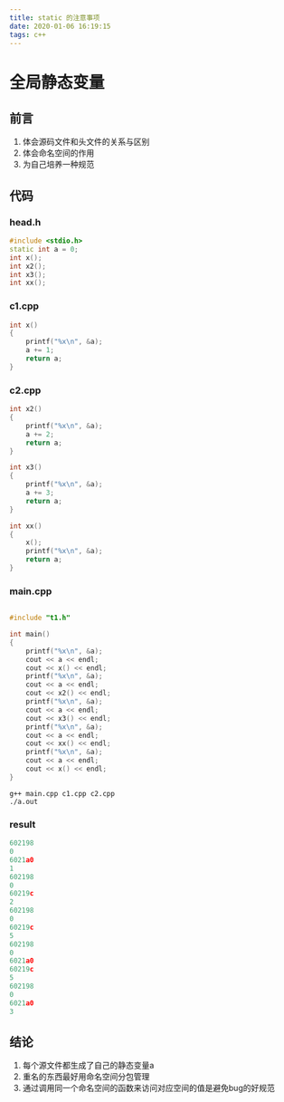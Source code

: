 ```yaml
---
title: static 的注意事项
date: 2020-01-06 16:19:15
tags: c++
---
```

# 全局静态变量

## 前言
1. 体会源码文件和头文件的关系与区别
2. 体会命名空间的作用
3. 为自己培养一种规范

## 代码
### head.h
```c++
#include <stdio.h>
static int a = 0;
int x();
int x2();
int x3();
int xx();
```

### c1.cpp
```c++
int x()
{
    printf("%x\n", &a);
    a += 1;
    return a;
}
```
### c2.cpp
```c++
int x2()
{
    printf("%x\n", &a);
    a += 2;
    return a;
}

int x3()
{
    printf("%x\n", &a);
    a += 3;
    return a;
}

int xx()
{
    x();
    printf("%x\n", &a);
    return a;
}
```

### main.cpp
```c++ 

#include "t1.h"

int main()
{
    printf("%x\n", &a);
    cout << a << endl;
    cout << x() << endl;
    printf("%x\n", &a);
    cout << a << endl;
    cout << x2() << endl;
    printf("%x\n", &a);
    cout << a << endl;
    cout << x3() << endl;
    printf("%x\n", &a);
    cout << a << endl;
    cout << xx() << endl;
    printf("%x\n", &a);
    cout << a << endl;
    cout << x() << endl;
}
```

```shell
g++ main.cpp c1.cpp c2.cpp
./a.out
```

### result
```c++
602198
0
6021a0
1
602198
0
60219c
2
602198
0
60219c
5
602198
0
6021a0
60219c
5
602198
0
6021a0
3
```

## 结论

1. 每个源文件都生成了自己的静态变量a
2. 重名的东西最好用命名空间分包管理
3. 通过调用同一个命名空间的函数来访问对应空间的值是避免bug的好规范
